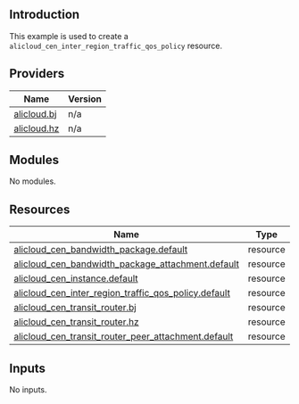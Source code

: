 ## Introduction

This example is used to create a `alicloud_cen_inter_region_traffic_qos_policy` resource.

<!-- BEGIN_TF_DOCS -->
## Providers

| Name | Version |
|------|---------|
| <a name="provider_alicloud.bj"></a> [alicloud.bj](#provider\_alicloud.bj) | n/a |
| <a name="provider_alicloud.hz"></a> [alicloud.hz](#provider\_alicloud.hz) | n/a |

## Modules

No modules.

## Resources

| Name | Type |
|------|------|
| [alicloud_cen_bandwidth_package.default](https://registry.terraform.io/providers/aliyun/alicloud/latest/docs/resources/cen_bandwidth_package) | resource |
| [alicloud_cen_bandwidth_package_attachment.default](https://registry.terraform.io/providers/aliyun/alicloud/latest/docs/resources/cen_bandwidth_package_attachment) | resource |
| [alicloud_cen_instance.default](https://registry.terraform.io/providers/aliyun/alicloud/latest/docs/resources/cen_instance) | resource |
| [alicloud_cen_inter_region_traffic_qos_policy.default](https://registry.terraform.io/providers/aliyun/alicloud/latest/docs/resources/cen_inter_region_traffic_qos_policy) | resource |
| [alicloud_cen_transit_router.bj](https://registry.terraform.io/providers/aliyun/alicloud/latest/docs/resources/cen_transit_router) | resource |
| [alicloud_cen_transit_router.hz](https://registry.terraform.io/providers/aliyun/alicloud/latest/docs/resources/cen_transit_router) | resource |
| [alicloud_cen_transit_router_peer_attachment.default](https://registry.terraform.io/providers/aliyun/alicloud/latest/docs/resources/cen_transit_router_peer_attachment) | resource |

## Inputs

No inputs.
<!-- END_TF_DOCS -->    